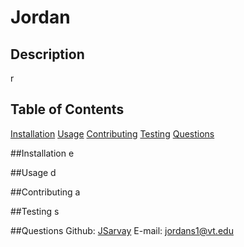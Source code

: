 # Jordan

## Description
r

## Table of Contents
[Installation](#installation)
[Usage](#usage)
[Contributing](#contributing)
[Testing](#testing)
[Questions](#questions)
    
<a name="installation"></a>
##Installation
e
    
<a name="usage"></a>
##Usage
d
    
<a name="contributing"></a>
##Contributing
a
    
<a name="testing"></a>
##Testing
s
    
<a name="questions"></a>
##Questions
Github: [JSarvay](http://github.com/JSarvay/)
E-mail: jordans1@vt.edu